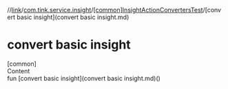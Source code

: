//[link](../../index.md)/[com.tink.service.insight](../index.md)/[[common]InsightActionConvertersTest](index.md)/[convert basic insight](convert basic insight.md)



# convert basic insight  
[common]  
Content  
fun [convert basic insight](convert basic insight.md)()  



